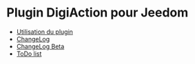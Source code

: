 # Plugin DigiAction pour Jeedom


* [Utilisation du plugin](https://tomitomas.github.io/DigiActionDoc/fr_FR/)
* [ChangeLog](https://tomitomas.github.io/DigiActionDoc/fr_FR/changelog)
* [ChangeLog Beta](https://tomitomas.github.io/DigiActionDoc/fr_FR/changelog_beta)
* [ToDo list](https://tomitomas.github.io/DigiActionDoc/fr_FR/todo)
